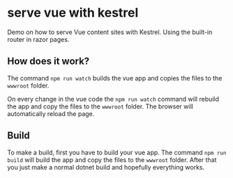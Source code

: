 # serve vue with kestrel

Demo on how to serve Vue content sites with Kestrel. Using the built-in router in razor pages.

## How does it work?

The command `npm run watch` builds the vue app and copies the files to the `wwwroot` folder.

On every change in the vue code the `npm run watch` command will rebuild the app and copy the files to the `wwwroot` folder. The browser will automatically reload the page.

## Build

To make a build, first you have to build your vue app. The command `npm run build` will build the app and copy the files to the `wwwroot` folder.
After that you just make a normal dotnet build and hopefully everything works.
